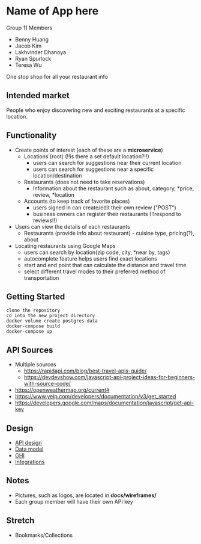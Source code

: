 # Name of App here

Group 11 Members
* Benny Huang
* Jacob Kim
* Lakhvinder Dhanoya
* Ryan Spurlock
* Teresa Wu

One stop shop for all your restaurant info

## Intended market

People who enjoy discovering new and exciting restaurants at a specific location. 

## Functionality

* Create points of interest (each of these are a **microservice**) 
    * Locations (root) (!!is there a set default location?!!)
        * users can search for suggestions near their current location
        * users can search for suggestions near a specific location/destination
    * Restaurants (does not need to take reservations) 
        * Information about the restaurant such as about, category, *price, review, *location
    * Accounts (to keep track of favorite places) 
        * users signed in can create/edit their own review ("POST")
        * business owners can register their restaurants (!!respond to reviews!!)
* Users can view the details of each restaurants
    * Restaurants (provide info about restaurant) - cuisine type, pricing(?), about
* Locating restaurants using Google Maps
    * users can search by location(zip code, city, *near by, tags)
    * autocomplete feature helps users find exact locations
    * start and end point that can calculate the distance and travel time
    * select different travel modes to their preferred method of transportation

## Getting Started
```
clone the repository
cd into the new project directory
docker volume create postgres-data
docker-compose build
docker-compose up
```

## API Sources

* Multiple sources
    * https://rapidapi.com/blog/best-travel-apis-guide/
    * https://devdevshow.com/javascript-api-project-ideas-for-beginners-with-source-code/
* https://openweathermap.org/current#
* https://www.yelp.com/developers/documentation/v3/get_started
* https://developers.google.com/maps/documentation/javascript/get-api-key

## Design

* [API design](docs/apis.md)
* [Data model](docs/data-model.md)
* [GHI](docs/ghi.md)
* [Integrations](docs/integrations.md)

## Notes

* Pictures, such as logos, are located in **docs/wireframes/**
* Each group member will have their own API key

## Stretch 

* Bookmarks/Collections